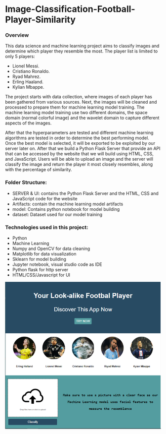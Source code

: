 # Image-Classification-Football-Player-Similarity

### Overview
This data science and machine learning project aims to classify images and determine which player they resemble the most. The player list is limited to only 5 players:
* Lionel Messi.
*	Cristiano Ronaldo. 
*	Ryad Mahrez.
*	Erling Haaland.
*	Kylian Mbappe.

The project starts with data collection, where images of each player has been gathered from various sources. Next, the images will be cleaned and processed to prepare them for machine learning model training.
The machine learning model training use two different domains, the space domain (normal colorful image) and the wavelet domain to capture different aspects of the images. 

After that the hyperparameters are tested and different machine learning algorithms are tested in order to determine the best performing model. Once the best model is selected, it will be exported to be exploited by our server later on.
After that we build a Python Flask Server that provide an API that can be accessed by the website that we will build using HTML, CSS, and JavaScript.
Users will be able to upload an image and the server will classify the image and return the player it most closely resembles, along with the percentage of similarity.

### Folder Structure:
*	SERVER & UI: contains the Python Flask Server and the HTML, CSS and JavaScript code for the website
*	Artifacts: contain the machine learning model artifacts
*	model: Contains python notebook for model building
*	dataset: Dataset used for our model training

### Technologies used in this project:
*	Python
* Machine Learning
*	Numpy and OpenCV for data cleaning
*	Matplotlib for data visualization
*	Sklearn for model building
*	Jupyter notebook, visual studio code as IDE
*	Python flask for http server
*	HTML/CSS/Javascript for UI

![screenshot](/Snapshoot.PNG)


